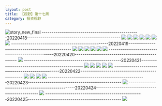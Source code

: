 ```yaml
---
layout: post
title: 【视野】第十七周
category: 投资视野
---
```

![story_new_final](http://rbwl8nwm4.hd-bkt.clouddn.com/img/story_new_final_0322.png)
--------------------------------------------------20220418------------------------------------------------
![](http://rbwl8nwm4.hd-bkt.clouddn.com/img/factors-220418-1.png)
![](http://rbwl8nwm4.hd-bkt.clouddn.com/img/factors-220418-2.png)
![](http://rbwl8nwm4.hd-bkt.clouddn.com/img/factors-220418-3.png)
![](http://rbwl8nwm4.hd-bkt.clouddn.com/img/factors-220418-4.png)
![](http://rbwl8nwm4.hd-bkt.clouddn.com/img/factors-220418-5.png)
![](http://rbwl8nwm4.hd-bkt.clouddn.com/img/factors-220418-6.png)
![](http://rbwl8nwm4.hd-bkt.clouddn.com/img/factors-220418-7.png)
--------------------------------------------------20220419------------------------------------------------
![](http://rbwl8nwm4.hd-bkt.clouddn.com/img/factors-220419-1.png)
![](http://rbwl8nwm4.hd-bkt.clouddn.com/img/factors-220419-2.png)
![](http://rbwl8nwm4.hd-bkt.clouddn.com/img/factors-220419-3.png)
![](http://rbwl8nwm4.hd-bkt.clouddn.com/img/factors-220419-4.png)
![](http://rbwl8nwm4.hd-bkt.clouddn.com/img/factors-220419-5.png)
![](http://rbwl8nwm4.hd-bkt.clouddn.com/img/factors-220419-6.png)
--------------------------------------------------20220420------------------------------------------------
![](http://ran7ztk3m.hd-bkt.clouddn.com/img/factors-220420-1.png)
--------------------------------------------------20220421------------------------------------------------
![](http://ran7ztk3m.hd-bkt.clouddn.com/img/factors-220421-1.png)
![](http://ran7ztk3m.hd-bkt.clouddn.com/img/factors-220421-2.png)
![](http://ran7ztk3m.hd-bkt.clouddn.com/img/factors-220421-3.png)
![](http://ran7ztk3m.hd-bkt.clouddn.com/img/factors-220421-4.png)
![](http://ran7ztk3m.hd-bkt.clouddn.com/img/factors-220421-5.png)
--------------------------------------------------20220422------------------------------------------------
![](http://ran7ztk3m.hd-bkt.clouddn.com/img/factors-220422-1.png)
![](http://ran7ztk3m.hd-bkt.clouddn.com/img/factors-220422-2.png)
![](http://ran7ztk3m.hd-bkt.clouddn.com/img/factors-220422-3.png)
![](http://ran7ztk3m.hd-bkt.clouddn.com/img/factors-220422-4.png)
--------------------------------------------------20220423------------------------------------------------
![](http://ran7ztk3m.hd-bkt.clouddn.com/img/factors-220424-1.png)
--------------------------------------------------20220424------------------------------------------------
![](http://ran7ztk3m.hd-bkt.clouddn.com/img/factors-220424-new-1.png)
--------------------------------------------------20220425------------------------------------------------
![](http://ran7ztk3m.hd-bkt.clouddn.com/img/factors-220425-1.png)
  




